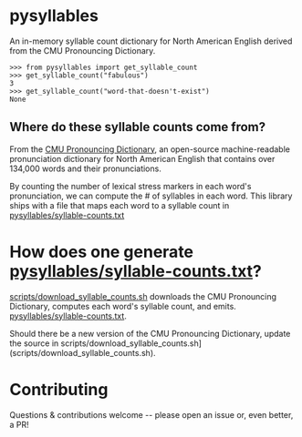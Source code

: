 # pysyllables

An in-memory syllable count dictionary for North American English derived from 
the CMU Pronouncing Dictionary.

```
>>> from pysyllables import get_syllable_count
>>> get_syllable_count("fabulous")
3
>>> get_syllable_count("word-that-doesn't-exist")
None
```

## Where do these syllable counts come from?

From the [CMU Pronouncing Dictionary](http://www.speech.cs.cmu.edu/cgi-bin/cmudict),
an open-source machine-readable pronunciation dictionary for North American English
that contains over 134,000 words and their pronunciations.

By counting the number of lexical stress markers in each word's pronunciation, we can
compute the # of syllables in each word. This library ships with a file that maps each
word to a syllable count in [pysyllables/syllable-counts.txt](pysyllables/syllable-counts.txt)

# How does one generate [pysyllables/syllable-counts.txt](pysyllables/syllable-counts.txt)?

[scripts/download_syllable_counts.sh](scripts/download_syllable_counts.sh) downloads
the CMU Pronouncing Dictionary, computes each word's syllable count, and emits.
[pysyllables/syllable-counts.txt](pysyllables/syllable-counts.txt).

Should there be a new version of the CMU Pronouncing Dictionary, update the source in
scripts/download_syllable_counts.sh](scripts/download_syllable_counts.sh).

# Contributing

Questions & contributions welcome -- please open an issue or, even better, a PR!
